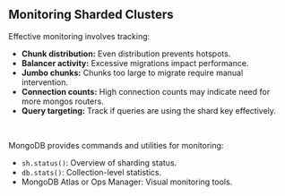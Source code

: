 ## Monitoring Sharded Clusters

Effective monitoring involves tracking:

* **Chunk distribution:** Even distribution prevents hotspots.
* **Balancer activity:** Excessive migrations impact performance.
* **Jumbo chunks:** Chunks too large to migrate require manual intervention.
* **Connection counts:** High connection counts may indicate need for more mongos routers.
* **Query targeting:** Track if queries are using the shard key effectively.

&nbsp;

MongoDB provides commands and utilities for monitoring:

* `sh.status()`: Overview of sharding status.
* `db.stats()`: Collection-level statistics.
* MongoDB Atlas or Ops Manager: Visual monitoring tools.